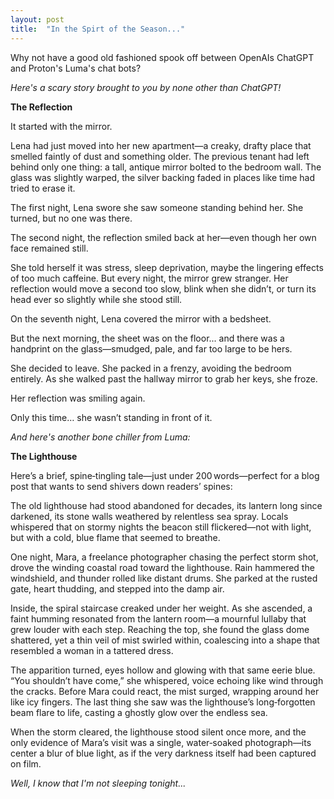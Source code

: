 ```yaml
---
layout: post
title:  "In the Spirt of the Season..."
---
```


Why not have a good old fashioned spook off between OpenAIs ChatGPT and Proton's Luma's chat bots?

<i>Here's a scary story brought to you by none other than ChatGPT!</i>

**The Reflection**

It started with the mirror.

Lena had just moved into her new apartment—a creaky, drafty place that smelled faintly of dust and something older. The previous tenant had left behind only one thing: a tall, antique mirror bolted to the bedroom wall. The glass was slightly warped, the silver backing faded in places like time had tried to erase it.

The first night, Lena swore she saw someone standing behind her. She turned, but no one was there.

The second night, the reflection smiled back at her—even though her own face remained still.

She told herself it was stress, sleep deprivation, maybe the lingering effects of too much caffeine. But every night, the mirror grew stranger. Her reflection would move a second too slow, blink when she didn’t, or turn its head ever so slightly while she stood still.

On the seventh night, Lena covered the mirror with a bedsheet.

But the next morning, the sheet was on the floor... and there was a handprint on the glass—smudged, pale, and far too large to be hers.

She decided to leave. She packed in a frenzy, avoiding the bedroom entirely. As she walked past the hallway mirror to grab her keys, she froze.

Her reflection was smiling again.

Only this time… she wasn’t standing in front of it.

<i>And here's another bone chiller from Luma:</i>

**The Lighthouse**

Here’s a brief, spine‑tingling tale—just under 200 words—perfect for a blog post that wants to send shivers down readers’ spines:

The old lighthouse had stood abandoned for decades, its lantern long since darkened, its stone walls weathered by relentless sea spray. Locals whispered that on stormy nights the beacon still flickered—not with light, but with a cold, blue flame that seemed to breathe.

One night, Mara, a freelance photographer chasing the perfect storm shot, drove the winding coastal road toward the lighthouse. Rain hammered the windshield, and thunder rolled like distant drums. She parked at the rusted gate, heart thudding, and stepped into the damp air.

Inside, the spiral staircase creaked under her weight. As she ascended, a faint humming resonated from the lantern room—a mournful lullaby that grew louder with each step. Reaching the top, she found the glass dome shattered, yet a thin veil of mist swirled within, coalescing into a shape that resembled a woman in a tattered dress.

The apparition turned, eyes hollow and glowing with that same eerie blue. “You shouldn’t have come,” she whispered, voice echoing like wind through the cracks. Before Mara could react, the mist surged, wrapping around her like icy fingers. The last thing she saw was the lighthouse’s long‑forgotten beam flare to life, casting a ghostly glow over the endless sea.

When the storm cleared, the lighthouse stood silent once more, and the only evidence of Mara’s visit was a single, water‑soaked photograph—its center a blur of blue light, as if the very darkness itself had been captured on film.

<i>Well, I know that I'm not sleeping tonight...</i>